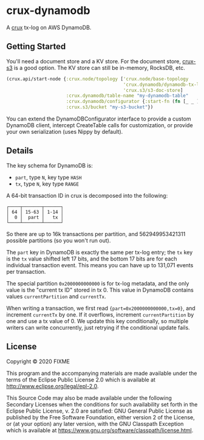# crux-dynamodb

A [crux](https://opencrux.com) tx-log on AWS DynamoDB.

## Getting Started

You'll need a document store and a KV store. For the document store,
[crux-s3](https://github.com/juxt/crux/tree/master/crux-s3) is a good option.
The KV store can still be in-memory, RocksDB, etc.

```clojure
(crux.api/start-node {:crux.node/topology ['crux.node/base-topology
                                           'crux.dynamodb/dynamodb-tx-log
                                           'crux.s3/s3-doc-store]
                      :crux.dynamodb/table-name "my-dynamodb-table"
                      :crux.dynamodb/configurator {:start-fn (fn [_ _ ] (reify crux.dynamodb.DynamoDBConfigurator))}
                      :crux.s3/bucket "my-s3-bucket"})
```

You can extend the DynamoDBConfigurator interface to provide a custom
DynamoDB client, intercept CreateTable calls for customization, or provide
your own serialization (uses Nippy by default).

## Details

The key schema for DynamoDB is:

* `part`, type `N`, key type `HASH`
* `tx`, type `N`, key type `RANGE`

A 64-bit transaction ID in crux is decomposed into the following:

```
┌────┬───────┬──────┐
│ 64 │ 15-63 │ 1-14 │
│  0 │  part │   tx │
└────┴───────┴──────┘
```

So there are up to 16k transactions per partition, and 562949953421311 possible partitions (so you won't run out). 

The `part` key in DynamoDB is exactly the same per tx-log entry;
the `tx` key is the `tx` value shifted left 17 bits, and the bottom 17
bits are for each individual transaction event. This means you can have
up to 131,071 events per transaction.

The special partition `0x2000000000000` is for tx-log metadata, and the only
value is the "current tx ID" stored in tx 0. This value in DynamoDB contains
values `currentPartition` and `currentTx`.

When writing a transaction, we first read `{part=0x2000000000000,tx=0}`, and
increment `currentTx` by one. If it overflows, increment `currentPartition` by
one and use a tx value of 0. We update this key conditionally, so multiple writers
can write concurrently, just retrying if the conditional update fails.

## License

Copyright © 2020 FIXME

This program and the accompanying materials are made available under the
terms of the Eclipse Public License 2.0 which is available at
http://www.eclipse.org/legal/epl-2.0.

This Source Code may also be made available under the following Secondary
Licenses when the conditions for such availability set forth in the Eclipse
Public License, v. 2.0 are satisfied: GNU General Public License as published by
the Free Software Foundation, either version 2 of the License, or (at your
option) any later version, with the GNU Classpath Exception which is available
at https://www.gnu.org/software/classpath/license.html.
